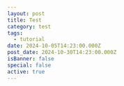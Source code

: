 ```yaml
---
layout: post
title: Test
category: test
tags:
  - tutorial
date: 2024-10-05T14:23:00.000Z
post_date: 2024-10-30T14:23:00.000Z
isBanner: false
special: false
active: true
---
```

